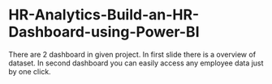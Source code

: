 # HR-Analytics-Build-an-HR-Dashboard-using-Power-BI
There are 2 dashboard in given project. In first slide there is a overview of dataset. In second dashboard you can easily access any employee data just by one click.
